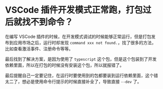 # VSCode 插件开发模式正常跑，打包过后就找不到命令？

在编写 VSCode 插件的时候，在开发模式调试的时候能够正常运行，但是打包发布到应用市场之后，运行时却发现 `command xxx not found.`，找了很多的方法，比如查看激活事件、注册命令等等。

最后找到了解决方案，是因为使用了 `typescript` 这个包，但是这个包装到了开发依赖里面，所以在打包的时候没有安装这个包，所以就报错了。

最后提醒自己一定要记住，在运行时要使用到的包都要装到运行依赖里面，这个错太二了，想必是使用命令行提示的时候直接补全了，导致直接 `--dev` 了。
